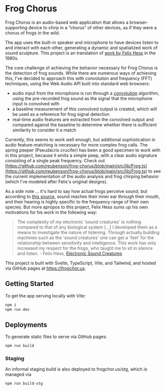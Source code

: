 # Frog Chorus
Frog Chorus is an audio-based web application that allows a browser-supporting device to chirp in a “chorus” of other devices, as if they were a chorus of frogs in the wild.

The app uses the built-in speaker and microphone to have devices listen to and interact with each other, generating a dynamic and spatialized work of sound sculpture. This project is an translation of [work by Felix Hess](https://isea-archives.siggraph.org/art-events/electronic-sound-creatures-by-felix-hess/) in the 1980s.

The core challenge of achieving the behavior necessary for Frog Chorus is the detection of frog sounds. While there are numerous ways of achieving this, I've decided to approach this with convolution and frequency (FFT) techniques, using the Web Audio API built into standard web browsers:
- audio input from the microphone is run through a [convolution](https://en.wikipedia.org/wiki/Convolution) algorithm, using the pre-recorded frog sound as the signal that the microphone input is convolved with
- a baseline measurement of this convolved output is created, which will be used as a reference for frog signal detection
- real-time audio features are extracted from the convolved output and compared against the baseline to determine whether there is sufficient similarity to consider it a match

Currently, this seems to work well enough, but additional sophistication in audio feature-matching is necessary for more complex frog calls. The spring peeper (Pseudacris crucifer) has been a good specimen to work with in this project, because it emits a simple peep, with a clear audio signature consisting of a single peak frequency. Check out [https://github.com/reubenson/frog-chorus/blob/main/src/lib/Frog.ts](https://github.com/reubenson/frog-chorus/blob/main/src/lib/Frog.ts) to see the current implementation of the audio analysis and frog chirping behavior (which I've modeled after Felix's original designs).

As a side note ... it's hard to say how actual frogs perceive sound, but according to [this source](https://www.sonova.com/en/story/frogs-hearing-no-ears), sound reaches their inner ear through their mouth, and their hearing is highly specific to the frequency range of their own species. But more apropos to this project, Felix Hess sums up his own motivations for his work in the following way:

> The complexity of my electronic 'sound creatures' is nothing compared to that of any biological system [...] I developed them as a means to investigate the nature of listening. Through actually building machines such as the 'sound creatures' one can get a 'feel' for the relationship between sensitivity and intelligence. This work has only increased my respect for the frogs, who taught me to sit in silence and listen. - Felix Hess, [Electronic Sound Creatures](https://alife.org/wp-content/uploads/2013/08/collections_ECAL93-0452-0457-Hess.pdf)

This project is built with Svelte, TypeScript, Vite, and Tailwind, and hosted via GitHub pages at https://frogchor.us.


## Getting Started
To get the app serving locally with Vite:
```bash
npm i
npm run dev
```

## Deployments
To generate static files to serve via GitHub pages:
```bash
npm run build
```

### Staging
An informal staging build is also deployed to frogchor.us/stg, which is managed via 
```bash
npm run build-stg
```
